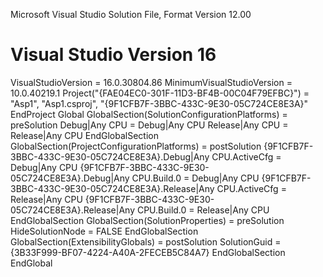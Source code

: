 
Microsoft Visual Studio Solution File, Format Version 12.00
# Visual Studio Version 16
VisualStudioVersion = 16.0.30804.86
MinimumVisualStudioVersion = 10.0.40219.1
Project("{FAE04EC0-301F-11D3-BF4B-00C04F79EFBC}") = "Asp1", "Asp1.csproj", "{9F1CFB7F-3BBC-433C-9E30-05C724CE8E3A}"
EndProject
Global
	GlobalSection(SolutionConfigurationPlatforms) = preSolution
		Debug|Any CPU = Debug|Any CPU
		Release|Any CPU = Release|Any CPU
	EndGlobalSection
	GlobalSection(ProjectConfigurationPlatforms) = postSolution
		{9F1CFB7F-3BBC-433C-9E30-05C724CE8E3A}.Debug|Any CPU.ActiveCfg = Debug|Any CPU
		{9F1CFB7F-3BBC-433C-9E30-05C724CE8E3A}.Debug|Any CPU.Build.0 = Debug|Any CPU
		{9F1CFB7F-3BBC-433C-9E30-05C724CE8E3A}.Release|Any CPU.ActiveCfg = Release|Any CPU
		{9F1CFB7F-3BBC-433C-9E30-05C724CE8E3A}.Release|Any CPU.Build.0 = Release|Any CPU
	EndGlobalSection
	GlobalSection(SolutionProperties) = preSolution
		HideSolutionNode = FALSE
	EndGlobalSection
	GlobalSection(ExtensibilityGlobals) = postSolution
		SolutionGuid = {3B33F999-BF07-4224-A40A-2FECEB5C84A7}
	EndGlobalSection
EndGlobal
